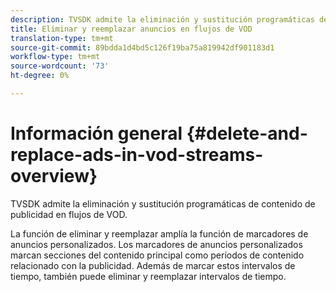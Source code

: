 ```yaml
---
description: TVSDK admite la eliminación y sustitución programáticas de contenido de publicidad en flujos de VOD.
title: Eliminar y reemplazar anuncios en flujos de VOD
translation-type: tm+mt
source-git-commit: 89bdda1d4bd5c126f19ba75a819942df901183d1
workflow-type: tm+mt
source-wordcount: '73'
ht-degree: 0%

---
```



# Información general {#delete-and-replace-ads-in-vod-streams-overview}

TVSDK admite la eliminación y sustitución programáticas de contenido de publicidad en flujos de VOD.

La función de eliminar y reemplazar amplía la función de marcadores de anuncios personalizados. Los marcadores de anuncios personalizados marcan secciones del contenido principal como períodos de contenido relacionado con la publicidad. Además de marcar estos intervalos de tiempo, también puede eliminar y reemplazar intervalos de tiempo.